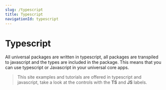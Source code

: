 ```yaml
---
slug: /typescript
title: Typescript
navigationId: typescript
---
```


# Typescript

All universal packages are written in typescript, all packages are transpiled to javascript and the types are included in the package. This means that you can use typescript or Javascript in your universal core apps.

> This site examples and tutorials are offered in typescript and javascript, take a look at the controls with the **TS** and **JS** labels.

